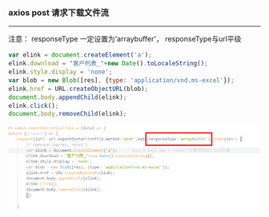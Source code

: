 ### axios post 请求下载文件流

---

注意： responseType 一定设置为'arraybuffer'，  responseType与url平级

```js
var elink = document.createElement('a');
elink.download = "客户列表_"+new Date().toLocaleString();
elink.style.display = 'none';
var blob = new Blob([res], {type: 'application/vnd.ms-excel'});
elink.href = URL.createObjectURL(blob);
document.body.appendChild(elink);
elink.click();
document.body.removeChild(elink);
```
![](../../images/2020/Apr520201.png)